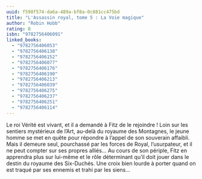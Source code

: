 ```yaml
---
uuid: f598f574-da6a-489a-bf8a-0c881cc475bd
title: "L'Assassin royal, tome 5 : La Voie magique"
author: "Robin Hobb"
rating: 8
isbn: "9782756406091"
linked_books:
  - "9782756406053"
  - "9782756406138"
  - "9782756406152"
  - "9782756406077"
  - "9782756406176"
  - "9782756406190"
  - "9782756406213"
  - "9782756406039"
  - "9782756406275"
  - "9782756406237"
  - "9782756406251"
  - "9782756406114"
---
```


Le roi Vérité est vivant, et il a demandé à Fitz de le rejoindre ! Loin sur les sentiers mystérieux de l’Art, au-delà du royaume des Montagnes, le jeune homme se met en quête pour répondre à l’appel de son souverain affaibli. Mais il demeure seul, pourchassé par les forces de Royal, l’usurpateur, et il ne peut compter sur ses propres alliés... Au cours de son périple, Fitz en apprendra plus sur lui-même et le rôle déterminant qu’il doit jouer dans le destin du royaume des Six-Duchés. Une croix bien lourde à porter quand on est traqué par ses ennemis et trahi par les siens...